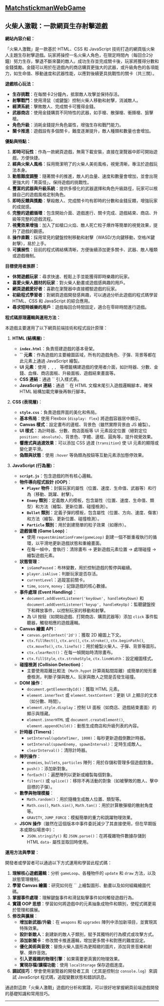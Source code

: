 <a href="https://alfo0924.github.io/MatchstickmanWebGame/">MatchstickmanWebGame</a>
---

## 火柴人激戰：一款網頁生存射擊遊戲

**網站內容介紹：**

「火柴人激戰」是一款基於 HTML、CSS 和 JavaScript 技術打造的網頁版火柴人主題生存射擊遊戲。玩家將操控一名火柴人角色，在限定時間內（每回合2分鐘）努力生存，擊退不斷來襲的敵人。成功生存並完成關卡後，玩家將獲得分數和金錢獎勵。金錢可以用於在遊戲內的商店購買更強大的武器，或升級角色的各項能力，如生命值、移動速度和武器性能，以應對後續更具挑戰性的關卡（共三關）。

**遊戲核心玩法：**

*   **生存挑戰**：在每關卡2分鐘內，抵禦敵人攻擊並保持存活。
*   **射擊戰鬥**：使用滑鼠（或鍵盤）控制火柴人移動和射擊，消滅敵人。
*   **經濟系統**：擊敗敵人、完成關卡可獲得金錢。
*   **武器商店**：使用金錢購買不同特性的武器，如手槍、散彈槍、衝鋒槍、狙擊槍。
*   **角色升級**：消耗金錢提升角色屬性，增強生存和戰鬥能力。
*   **關卡推進**：遊戲設有多個關卡，難度逐漸提升，敵人種類和數量也會增加。

**優點與特點：**

1.  **即時可玩性**：作為一款網頁遊戲，無需下載安裝，直接在瀏覽器中即可開始遊戲，方便快捷。
2.  **經典火柴人風格**：採用簡潔明了的火柴人美術風格，視覺清晰，專注於遊戲玩法本身。
3.  **動態難度調整**：隨著關卡的推進，敵人的血量、速度和數量會增加，並會出現更強大的「菁英怪」，保持遊戲的挑戰性。
4.  **豐富的武器與升級系統**：提供多樣化的武器選擇和角色升級路徑，玩家可以根據自己的遊戲風格定制角色。
5.  **即時反饋與獎勵**：擊殺敵人、完成關卡均有即時的分數和金錢反饋，增強玩家的成就感。
6.  **完整的遊戲循環**：包含開始介面、遊戲進行、關卡完成、遊戲結束、商店、升級等完整的遊戲流程。
7.  **視覺效果增強**：加入了如槍口火焰、敵人死亡粒子爆炸等簡單的視覺效果，提升了遊戲的觀感。
8.  **操作直觀**：採用常見的鍵盤控制移動和射擊（WASD/方向鍵移動，空格/K鍵射擊），易於上手。
9.  **可擴展性**：目前的程式碼結構清晰，方便後續添加更多關卡、武器、敵人種類或遊戲機制。

**目標使用者族群：**

*   **休閒遊戲玩家**：尋求快速、輕鬆上手並能獲得即時樂趣的玩家。
*   **喜愛火柴人題材的玩家**：對火柴人動畫或遊戲感興趣的用戶。
*   **網頁遊戲愛好者**：喜歡在瀏覽器中直接體驗遊戲的玩家。
*   **初級程式學習者**：對網頁遊戲開發感興趣，可以通過分析此遊戲的程式碼學習 HTML、CSS 和 JavaScript 的綜合應用。
*   **尋求短時娛樂的用戶**：遊戲每回合時間固定，適合在零碎時間進行遊戲。

**程式碼原理邏輯與運用方法：**

本遊戲主要運用了以下網頁前端技術和程式設計原理：

1.  **HTML (結構層)**：
    *   **`index.html`**：負責搭建遊戲的基本骨架。
    *   **`` 元素**：作為遊戲的主要繪圖區域，所有的遊戲角色、子彈、背景等都在此元素上通過 JavaScript 繪製。
    *   **UI 元素**：使用 ``, ``, ``, `` 等標籤構建遊戲的使用者介面，如計時器、分數、金錢、血條、商店面板、升級面板、遊戲結束畫面等。
    *   **CSS 連結**：通過 `` 引入樣式表。
    *   **JavaScript 連結**：通過 `` 在 HTML 文檔末尾引入遊戲邏輯腳本，確保 HTML 結構加載完畢後再執行腳本。

2.  **CSS (表現層)**：
    *   **`style.css`**：負責遊戲界面的美化和佈局。
    *   **基本佈局**：使用 Flexbox (`display: flex`) 將遊戲容器居中顯示。
    *   **Canvas 樣式**：設定畫布的邊框、背景色（雖然實際背景由 JS 繪製）。
    *   **UI 樣式**：為計時器、分數、商店面板等 UI 元素設定位置（絕對定位 `position: absolute`）、背景色、字體、邊框、圓角等，提升視覺效果。
    *   **響應式與過渡效果**：可以添加 CSS 過渡 (`transition`) 使 UI 元素的顯隱或變化更平滑。
    *   **偽類與狀態**：使用 `:hover` 等偽類為按鈕等互動元素添加懸停效果。

3.  **JavaScript (行為層)**：
    *   **`script.js`**：包含遊戲的所有核心邏輯。
    *   **物件導向程式設計 (OOP)**：
        *   **`Player` 物件**：封裝玩家的屬性（位置、速度、生命值、武器等）和行為（移動、跳躍、射擊）。
        *   **`Enemy` 類別**：定義敵人的模板，包含屬性（位置、速度、生命值、類型）和方法（繪製、更新位置、碰撞檢測）。
        *   **`Bullet` 類別**：定義子彈的模板，包含屬性（位置、方向、速度、傷害）和方法（繪製、更新位置、碰撞檢測）。
        *   **`Particle` 類別**：用於創建簡單的粒子效果（如爆炸）。
    *   **遊戲循環 (Game Loop)**：
        *   使用 `requestAnimationFrame(gameLoop)` 創建一個不斷重複執行的循環，以平滑地更新遊戲狀態和重繪畫面。
        *   在每一幀中，會執行：清除畫布 -> 更新遊戲元素位置 -> 處理碰撞 -> 繪製遊戲元素。
    *   **狀態管理**：
        *   `isGamePaused`：布林變數，用於控制遊戲的暫停與繼續。
        *   `player.isAlive`：判斷玩家是否存活。
        *   `currentLevel`：追蹤當前關卡。
        *   `time`, `score`, `money`：記錄遊戲的核心數據。
    *   **事件處理 (Event Handling)**：
        *   `document.addEventListener('keydown', handleKeyDown)` 和 `document.addEventListener('keyup', handleKeyUp)`：監聽鍵盤按下和釋放事件，以控制玩家的移動和射擊。
        *   為 UI 按鈕（如開始遊戲、打開商店、購買武器等）添加 `click` 事件監聽器，觸發相應的遊戲邏輯。
    *   **Canvas 繪圖 API**：
        *   `canvas.getContext('2d')`：獲取 2D 繪圖上下文。
        *   `ctx.fillRect()`, `ctx.arc()`, `ctx.stroke()`, `ctx.beginPath()`, `ctx.moveTo()`, `ctx.lineTo()`：用於繪製火柴人、子彈、背景等圖形。
        *   `ctx.clearRect()`：在每一幀開始時清除畫布。
        *   `ctx.fillStyle`, `ctx.strokeStyle`, `ctx.lineWidth`：設定繪圖樣式。
    *   **碰撞檢測 (Collision Detection)**：
        *   主要使用距離比較法（`Math.hypot` 計算兩點間距離）或簡單的矩形重疊檢測，判斷子彈與敵人、玩家與敵人之間是否發生碰撞。
    *   **DOM 操作**：
        *   `document.getElementById()`：獲取 HTML 元素。
        *   `element.innerText` 或 `element.textContent`：更新 UI 上顯示的文本（如分數、時間）。
        *   `element.style.display`：控制 UI 面板（如商店、遊戲結束畫面）的顯示與隱藏。
        *   `element.innerHTML` 或 `document.createElement()`, `element.appendChild()`：動態生成商店和升級列表的內容。
    *   **計時器 (Timers)**：
        *   `setInterval(updateTimer, 1000)`：每秒更新遊戲倒數計時器。
        *   `setInterval(spawnEnemy, spawnInterval)`：定時生成敵人。
        *   `clearInterval()`：清除計時器。
    *   **陣列操作**：
        *   `enemies`, `bullets`, `particles` 陣列：用於存儲和管理多個遊戲對象。
        *   `push()`：添加新對象。
        *   `forEach()`：遍歷陣列以更新或繪製每個對象。
        *   `filter()` 或 `splice()`：移除不再活動的對象（如被擊敗的敵人、擊中目標的子彈）。
    *   **數學與物理模擬**：
        *   `Math.random()`：用於隨機生成敵人位置、類型等。
        *   `Math.cos()`, `Math.sin()`, `Math.tan()`：用於計算散彈槍的散射角度等。
        *   `GRAVITY`, `JUMP_FORCE`：模擬簡單的重力和跳躍物理效果。
    *   **JSON 操作**（雖然在這個版本中事件委託減少了其直接使用，但在早期版本或類似場景中）：
        *   `JSON.stringify()` 和 `JSON.parse()`：在將複雜物件數據存儲到 HTML `data-` 屬性並取回時使用。

**運用方法與學習**：

開發者或學習者可以通過以下方式運用和學習此程式碼：

1.  **理解核心遊戲邏輯**：分析 `gameLoop`、各種物件的 `update` 和 `draw` 方法，以及狀態管理機制。
2.  **學習 Canvas 繪圖**：研究如何在 `` 上繪製圖形、動畫以及如何組織繪圖代碼。
3.  **掌握事件處理**：理解鍵盤事件和滑鼠點擊事件如何觸發遊戲行為。
4.  **實踐 OOP 思想**：學習如何將遊戲中的元素抽象成物件和類別，使程式碼更易於管理和擴展。
5.  **修改與擴展**：
    *   **增加新武器/升級**：在 `weapons` 和 `upgrades` 陣列中添加新項目，並實現其特殊效果。
    *   **設計新敵人**：創建新的敵人子類別，賦予其獨特的行為模式或攻擊方式。
    *   **添加新關卡**：修改關卡推進邏輯，增加更多關卡和對應的難度設定。
    *   **優化美術與音效**：替換火柴人圖形為更精緻的圖片，添加背景音樂和射擊、爆炸音效。
    *   **引入更複雜的物理引擎**：如果需要更真實的物理效果。
    *   **實現存檔/讀檔功能**：使用 `localStorage` 保存遊戲進度。
6.  **調試技巧**：學會使用瀏覽器的開發者工具（尤其是控制台 `console.log`）來調試 JavaScript 程式碼，追蹤變數狀態和錯誤訊息。

通過對這款「火柴人激戰」遊戲的分析和實踐，可以很好地掌握網頁前端遊戲開發的基礎知識和常用技巧。

---

